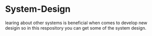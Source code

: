 # System-Design
learing about other systems is beneficial when comes to develop 
new desigin so in this respository you can get some of the system design.
